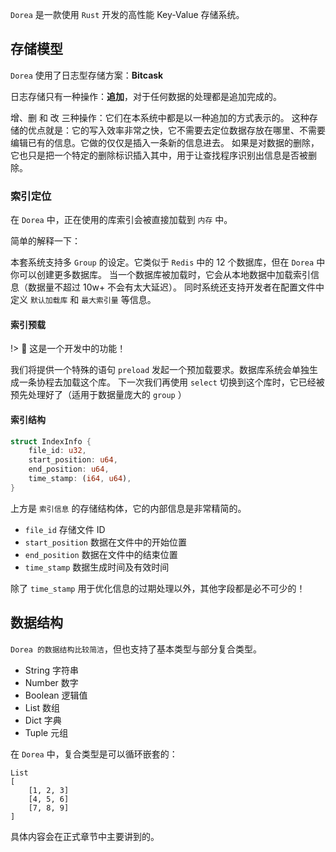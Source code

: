 `Dorea` 是一款使用 `Rust` 开发的高性能 Key-Value 存储系统。

## 存储模型

`Dorea` 使用了日志型存储方案：**Bitcask**

日志存储只有一种操作：**追加**，对于任何数据的处理都是追加完成的。

增、删 和 改 三种操作：它们在本系统中都是以一种追加的方式表示的。
这种存储的优点就是：它的写入效率非常之快，它不需要去定位数据存放在哪里、不需要编辑已有的信息。它做的仅仅是插入一条新的信息进去。
如果是对数据的删除，它也只是把一个特定的删除标识插入其中，用于让查找程序识别出信息是否被删除。

### 索引定位

在 `Dorea` 中，正在使用的库索引会被直接加载到 `内存` 中。

简单的解释一下：

本套系统支持多 `Group` 的设定。它类似于 `Redis` 中的 12 个数据库，但在 `Dorea` 中你可以创建更多数据库。
当一个数据库被加载时，它会从本地数据中加载索引信息（数据量不超过 10w+ 不会有太大延迟）。
同时系统还支持开发者在配置文件中定义 `默认加载库` 和 `最大索引量` 等信息。

#### 索引预载

!> :ghost: 这是一个开发中的功能！

我们将提供一个特殊的语句 `preload` 发起一个预加载要求。数据库系统会单独生成一条协程去加载这个库。
下一次我们再使用 `select` 切换到这个库时，它已经被预先处理好了（适用于数据量庞大的 `group` ）

#### 索引结构

```rust
struct IndexInfo {
    file_id: u32,
    start_position: u64,
    end_position: u64,
    time_stamp: (i64, u64),
}
```
上方是 `索引信息` 的存储结构体，它的内部信息是非常精简的。

- `file_id` 存储文件 ID
- `start_position` 数据在文件中的开始位置
- `end_position` 数据在文件中的结束位置
- `time_stamp` 数据生成时间及有效时间

除了 `time_stamp` 用于优化信息的过期处理以外，其他字段都是必不可少的！

## 数据结构

`Dorea 的数据结构比较简洁`，但也支持了基本类型与部分复合类型。

- String 字符串
- Number 数字
- Boolean 逻辑值
- List 数组
- Dict 字典
- Tuple 元组

在 `Dorea` 中，复合类型是可以循环嵌套的：

```text
List
[
    [1, 2, 3]
    [4, 5, 6]
    [7, 8, 9]
]
```

具体内容会在正式章节中主要讲到的。